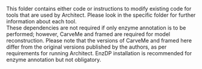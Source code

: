 This folder contains either code or instructions to modify existing code for tools that are used by Architect.  Please look in the specific folder for further information about each tool.  
These dependencies are not required if only enzyme annotation is to be performed; however, CarveMe and framed are required for model reconstruction.  Please note that the versions of CarveMe and framed here differ from the original versions published by the authors, as per requirements for running Architect.  EnzDP installation is recommended for enzyme annotation but not obligatory.   